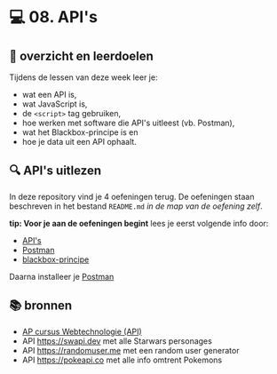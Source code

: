 # 💻 08. API's

## 🥅 overzicht en leerdoelen

Tijdens de lessen van deze week leer je:
 - wat een API is,
 - wat JavaScript is,
 - de `<script>` tag gebruiken,
 - hoe werken met software die API's uitleest (vb. Postman),
 - wat het Blackbox-principe is en
 - hoe je data uit een API ophaalt.

## 🔍 API's uitlezen

In deze repository vind je 4 oefeningen terug. De oefeningen staan beschreven in het bestand `README.md` *in de map van de oefening zelf*.

**tip: Voor je aan de oefeningen begint** lees je eerst volgende info door:
 - [API's](https://apwt.gitbook.io/webtechnologie/asynchroon-programmeren/wat-is-een-api)
 - [Postman](https://apwt.gitbook.io/webtechnologie/asynchroon-programmeren/wat-is-een-api/postman)
 - [blackbox-principe](https://apwt.gitbook.io/webtechnologie/asynchroon-programmeren/wat-is-een-api/api-aanroepen)
 
 Daarna installeer je [Postman](https://www.postman.com/downloads)

## 📚 bronnen

- [AP cursus Webtechnologie (API)](https://apwt.gitbook.io/webtechnologie/asynchroon-programmeren/wat-is-een-api)
- API https://swapi.dev met alle Starwars personages
- API https://randomuser.me met een random user generator
- API https://pokeapi.co met alle info omtrent Pokemons